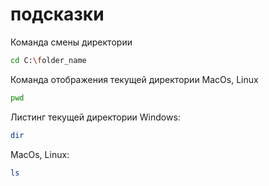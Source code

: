 # подсказки

Команда смены директории
```sh
cd C:\folder_name
```

Команда отображения текущей директории MacOs, Linux
```sh
pwd
```

Листинг текущей директории 
Windows:
```sh
dir
```
MacOs, Linux:
```sh
ls
```
